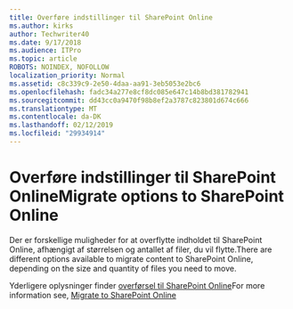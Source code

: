 ```yaml
---
title: Overføre indstillinger til SharePoint Online
ms.author: kirks
author: Techwriter40
ms.date: 9/17/2018
ms.audience: ITPro
ms.topic: article
ROBOTS: NOINDEX, NOFOLLOW
localization_priority: Normal
ms.assetid: c8c339c9-2e50-4daa-aa91-3eb5053e2bc6
ms.openlocfilehash: fadc34a277e8cf8dc085e647c14b8bd381782941
ms.sourcegitcommit: dd43cc0a9470f98b8ef2a3787c823801d674c666
ms.translationtype: MT
ms.contentlocale: da-DK
ms.lasthandoff: 02/12/2019
ms.locfileid: "29934914"
---
```

# <a name="migrate-options-to-sharepoint-online"></a><span data-ttu-id="403ca-102">Overføre indstillinger til SharePoint Online</span><span class="sxs-lookup"><span data-stu-id="403ca-102">Migrate options to SharePoint Online</span></span>

<span data-ttu-id="403ca-103">Der er forskellige muligheder for at overflytte indholdet til SharePoint Online, afhængigt af størrelsen og antallet af filer, du vil flytte.</span><span class="sxs-lookup"><span data-stu-id="403ca-103">There are different options available to migrate content to SharePoint Online, depending on the size and quantity of files you need to move.</span></span>
  
<span data-ttu-id="403ca-104">Yderligere oplysninger finder [overførsel til SharePoint Online](https://go.microsoft.com/fwlink/?linkid-2022029)</span><span class="sxs-lookup"><span data-stu-id="403ca-104">For more information see, [Migrate to SharePoint Online](https://go.microsoft.com/fwlink/?linkid-2022029)</span></span>
  

